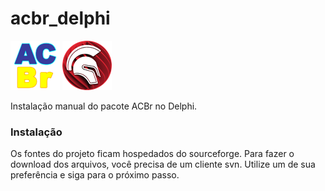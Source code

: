 # acbr_delphi
<img src="prints/acbr.png" width="79px" height="79px" alt="Logotipo do ACBr">
<img src="prints/delphi.png" width="79px" height="79px" alt="Logotipo do Delphi">

Instalação manual do pacote ACBr no Delphi.

### Instalação
Os fontes do projeto ficam hospedados do sourceforge. Para fazer o download dos arquivos, você precisa de um cliente svn. Utilize um de sua preferência e siga para o próximo passo.
